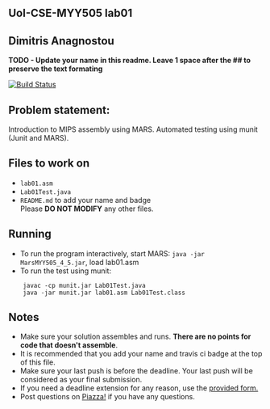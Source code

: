 
## UoI-CSE-MYY505 lab01

## Dimitris Anagnostou

**TODO - Update your name in this readme. Leave 1 space after the ## to preserve the text formating**

[![Build Status](https://travis-ci.com/UoI-CSE-MYY505/lab01-D21Av.svg?token=VxpA9hjUqn9MpQ1KfNix&branch=master)](https://travis-ci.com/UoI-CSE-MYY505/lab01-D21Av)



## Problem statement:
Introduction to MIPS assembly using MARS.
Automated testing using munit (Junit and MARS).
 
## Files to work on
* `lab01.asm` 
* `Lab01Test.java` 
* `README.md` to add your name and badge<br/>
Please **DO NOT MODIFY** any other files. 
      
## Running 
* To run the program interactively, start MARS: `java -jar MarsMYY505_4_5.jar`, load lab01.asm
* To run the test using munit: <br/>
```
    javac -cp munit.jar Lab01Test.java
    java -jar munit.jar lab01.asm Lab01Test.class
```


## Notes
* Make sure your solution assembles and runs. **There are no points for code that doesn't assemble**.
* It is recommended that you add your name and travis ci badge at the top of this file.
* Make sure your last push is before the deadline. Your last push will be considered as your final submission.
* If you need a deadline extension for any reason, use the [provided form.](https://forms.gle/c7fdEdF5J6E88P167)
* Post questions on [Piazza!](https://piazza.com/uoi.gr/fall2019/myy505/home) if you have any questions.
